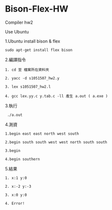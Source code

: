 # Bison-Flex-HW

Compiler hw2 

Use Ubuntu

1.Ubuntu install bison & flex

    sudo apt-get install flex bison

2.編譯指令

    1. cd 至 檔案所在資料夾

    2. yacc -d s1051507_hw2.y

    3. lex s1051507_hw2.l

    4. gcc lex.yy.c y.tab.c -ll 產生 a.out ( a.exe )

3.執行

     ./a.out


4.測資

    1.begin east east north west south

    2.begin south south west west north south south

    3.begin

    4.begin southern
  
5.結果

    1. x:1 y:0
  
    2. x:-2 y:-3
  
    3. x:0 y:0
  
    4. Error!
  
